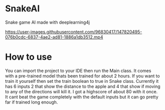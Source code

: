 # SnakeAI
Snake game AI made with deeplearning4j

https://user-images.githubusercontent.com/96830417/147820495-076b0cdc-6837-4ae2-ad81-1886a1db3512.mp4

# How to use
You can import the project to your IDE then run the Main class. It comes with a pre-trained model thats been trained for about 2 hours. If you want to train it yourself then set the train boolean to true in Snake class. Currently it has 6 inputs 2 that show the distance to the apple and 4 that show if moving to any of the directions will kill it. I got a highscore of about 80 with it once. It cant beat the game completely with the default inputs but it can go pretty far if trained long enough.
